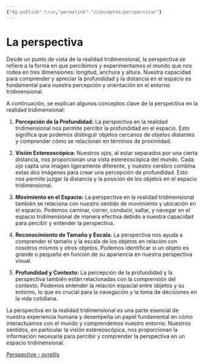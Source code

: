 ```yaml
---
{"dg-publish":true,"permalink":"/conceptos/perspectiva/"}
---
```



# La perspectiva

Desde un punto de vista de la realidad tridimensional, la perspectiva se refiere a la forma en que percibimos y experimentamos el mundo que nos rodea en tres dimensiones: longitud, anchura y altura. Nuestra capacidad para comprender y apreciar la profundidad y la distancia en el espacio es fundamental para nuestra percepción y orientación en el entorno tridimensional.

A continuación, se explican algunos conceptos clave de la perspectiva en la realidad tridimensional:

1. **Percepción de la Profundidad:** La perspectiva en la realidad tridimensional nos permite percibir la profundidad en el espacio. Esto significa que podemos distinguir objetos cercanos de objetos distantes y comprender cómo se relacionan en términos de proximidad.

2. **Visión Estereoscópica:** Nuestros ojos, al estar separados por una cierta distancia, nos proporcionan una vista estereoscópica del mundo. Cada ojo capta una imagen ligeramente diferente, y nuestro cerebro combina estas dos imágenes para crear una percepción de profundidad. Esto nos permite juzgar la distancia y la posición de los objetos en el espacio tridimensional.

3. **Movimiento en el Espacio:** La perspectiva en la realidad tridimensional también se relaciona con nuestro sentido de movimiento y ubicación en el espacio. Podemos caminar, correr, conducir, saltar, y navegar en el espacio tridimensional de manera efectiva debido a nuestra capacidad para percibir y entender la perspectiva.

4. **Reconocimiento de Tamaño y Escala:** La perspectiva nos ayuda a comprender el tamaño y la escala de los objetos en relación con nosotros mismos y otros objetos. Podemos identificar si un objeto es grande o pequeño en función de su apariencia en nuestra perspectiva visual.

5. **Profundidad y Contexto:** La percepción de la profundidad y la perspectiva también están relacionadas con la comprensión del contexto. Podemos entender la relación espacial entre objetos y su entorno, lo que es crucial para la navegación y la toma de decisiones en la vida cotidiana.

La perspectiva en la realidad tridimensional es una parte esencial de nuestra experiencia humana y desempeña un papel fundamental en cómo interactuamos con el mundo y comprendemos nuestro entorno. Nuestros sentidos, en particular la visión estereoscópica, nos proporcionan la información necesaria para percibir y comprender la perspectiva en un espacio tridimensional.

[Perspective - pvrellis](https://scontent.cdninstagram.com/o1/v/t16/f1/m84/C34DC3C8653AF4B004E872AEDAA3E7A1_video_dashinit.mp4?efg=eyJxZV9ncm91cHMiOiJbXCJpZ193ZWJfZGVsaXZlcnlfdnRzX290ZlwiXSIsInZlbmNvZGVfdGFnIjoidnRzX3ZvZF91cmxnZW4uZmVlZC5jMi42NDAuYmFzZWxpbmUifQ&_nc_ht=scontent.cdninstagram.com&_nc_cat=105&vs=855831982617670_2438492171&_nc_vs=HBksFQIYTGlnX2JhY2tmaWxsX3RpbWVsaW5lX3ZvZC9DMzREQzNDODY1M0FGNEIwMDRFODcyQUVEQUEzRTdBMV92aWRlb19kYXNoaW5pdC5tcDQVAALIAQAVAhg6cGFzc3Rocm91Z2hfZXZlcnN0b3JlL0dFRllaQmYzSW1QeTZwZ0FBTDcyZF91ckphVU1icGt3QUFBRhUCAsgBACgAGAAbABUAACbCmIDIlrjgPxUCKAJDMywXQEMIcrAgxJwYEmRhc2hfYmFzZWxpbmVfMV92MREAdeoHAA%3D%3D&ccb=9-4&oh=00_AfDsFhFFWLfbcHV494hA27qYt4THwlO5PJ5SfOBMdOJRtw&oe=653E2546)